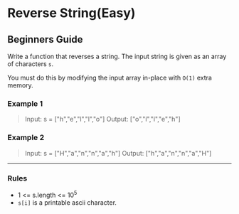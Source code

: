 # Reverse String(Easy)

## Beginners Guide

Write a function that reverses a string. The input string is given as an array of characters `s`.

You must do this by modifying the input array in-place with `O(1)` extra memory.

### Example 1

> Input: s = ["h","e","l","l","o"]
Output: ["o","l","l","e","h"]

### Example 2

> Input: s = ["H","a","n","n","a","h"]
Output: ["h","a","n","n","a","H"]

---

### Rules

* 1 <= s.length <= 10$^5$
* `s[i]` is a printable ascii character.
